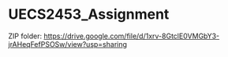 # UECS2453_Assignment

ZIP folder: https://drive.google.com/file/d/1xrv-8GtclE0VMGbY3-jrAHeqFefPSOSw/view?usp=sharing
